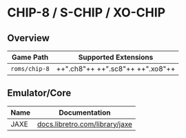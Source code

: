 # CHIP-8 / S-CHIP / XO-CHIP

## Overview

| Game Path | Supported Extensions |
| --- | --- |
| `roms/chip-8` | ++".ch8"++ ++".sc8"++ ++".xo8"++ |

## Emulator/Core

| Name | Documentation |
| --- | --- |
| JAXE | [docs.libretro.com/library/jaxe](https://docs.libretro.com/library/jaxe/) |
